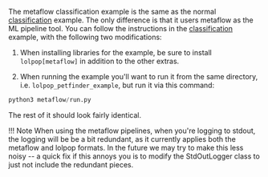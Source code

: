 The metaflow classification example is the same as the normal [classification](classification.md) example. The only difference is that it users metaflow as the ML pipeline tool. You can follow the instructions in the [classification](classification.md) example, with the following two modifications: 

1. When installing libraries for the example, be sure to install `lolpop[metaflow]` in addition to the other extras. 

2. When running the example you'll want to run it from the same directory, i.e. `lolpop_petfinder_example`, but run it via this command: 

```python
python3 metaflow/run.py 
```

The rest of it should look fairly identical. 

!!! Note 
    When using the metaflow pipelines, when you're logging to stdout, the logging will be be a bit redundant, as it currently applies both the metaflow and lolpop formats. In the future we may try to make this less noisy -- a quick fix if this annoys you is to modify the StdOutLogger class to just not include the redundant pieces. 